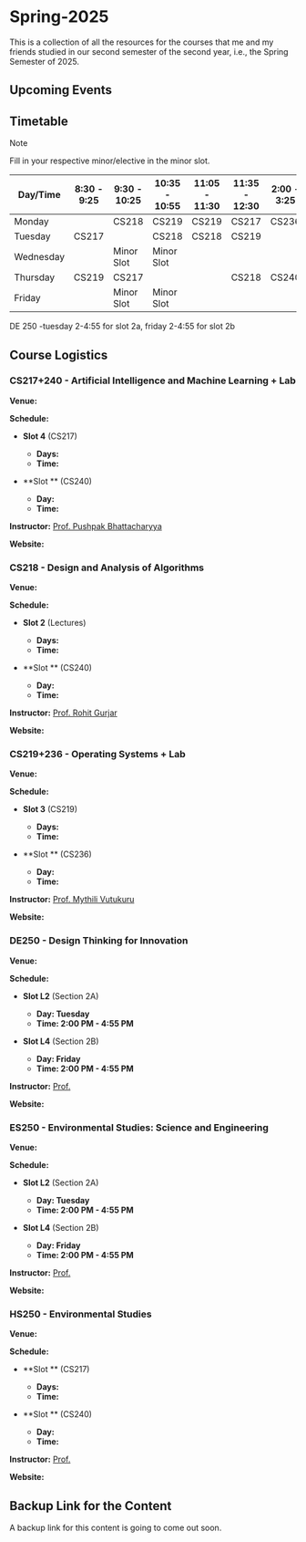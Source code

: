 # Spring-2025

This is a collection of all the resources for the courses that me and my friends studied in our second semester of the second year, i.e., the Spring Semester of 2025.

## Upcoming Events

## Timetable

> [!NOTE]  
> Fill in your respective minor/elective in the minor slot.

| Day/Time  | 8:30 - 9:25 | 9:30 - 10:25  | 10:35 - 10:55 | 11:05 - 11:30  | 11:35 - 12:30 | 2:00 - 3:25  | 3:30 - 4:55 | 5:30 - 6:55 | 7:30 - 8:25 |
| ------------- | ------------- | ------------- | ------------- | ------------- | ------------- | ------------- | ------------- | ------------- | ------------- |
| Monday |   | CS218 | CS219 | CS219 | CS217 | CS236 | CS236 |   |   |
| Tuesday | CS217 |   | CS218 | CS218 | CS219 |   |   |   |   |
| Wednesday |   | Minor Slot | Minor Slot |   |   |   |   |   |   |
| Thursday | CS219 | CS217 |   |   | CS218 | CS240 | CS240 |   |   |
| Friday |   | Minor Slot | Minor Slot |   |   |   |   |   |   |

DE 250 -tuesday 2-4:55 for slot 2a, friday  2-4:55  for  slot 2b

## Course Logistics

### CS217+240 - Artificial Intelligence and Machine Learning + Lab

**Venue:** 

**Schedule:**

- **Slot 4** (CS217)
  - **Days:** 
  - **Time:** 

- **Slot ** (CS240)
  - **Day:** 
  - **Time:** 
 
**Instructor:** [Prof. Pushpak Bhattacharyya](https://www.cse.iitb.ac.in/~pb/)

**Website:** []()

### CS218 - Design and Analysis of Algorithms

**Venue:** 

**Schedule:**

- **Slot 2** (Lectures)
  - **Days:** 
  - **Time:** 

- **Slot ** (CS240)
  - **Day:** 
  - **Time:** 
 
**Instructor:** [Prof. Rohit Gurjar](https://www.cse.iitb.ac.in/~rgurjar/)

**Website:** []()

### CS219+236 - Operating Systems + Lab

**Venue:** 

**Schedule:**

- **Slot 3** (CS219)
  - **Days:** 
  - **Time:** 

- **Slot ** (CS236)
  - **Day:** 
  - **Time:** 
 
**Instructor:** [Prof. Mythili Vutukuru](https://www.cse.iitb.ac.in/~mythili/)

**Website:** []()

### DE250 - Design Thinking for Innovation

**Venue:** 

**Schedule:**

- **Slot L2** (Section 2A)
  - **Day: Tuesday** 
  - **Time: 2:00 PM - 4:55 PM** 

- **Slot L4** (Section 2B)
  - **Day: Friday** 
  - **Time: 2:00 PM - 4:55 PM** 
 
**Instructor:** [Prof. ]()

**Website:** []()

### ES250 - Environmental Studies: Science and Engineering

**Venue:** 

**Schedule:**

- **Slot L2** (Section 2A)
  - **Day: Tuesday** 
  - **Time: 2:00 PM - 4:55 PM** 

- **Slot L4** (Section 2B)
  - **Day: Friday** 
  - **Time: 2:00 PM - 4:55 PM** 
 
**Instructor:** [Prof. ]()

**Website:** []()

### HS250 - Environmental Studies

**Venue:** 

**Schedule:**

- **Slot ** (CS217)
  - **Days:** 
  - **Time:** 

- **Slot ** (CS240)
  - **Day:** 
  - **Time:** 
 
**Instructor:** [Prof. ]()

**Website:** []()

## Backup Link for the Content

A backup link for this content is going to come out soon.
